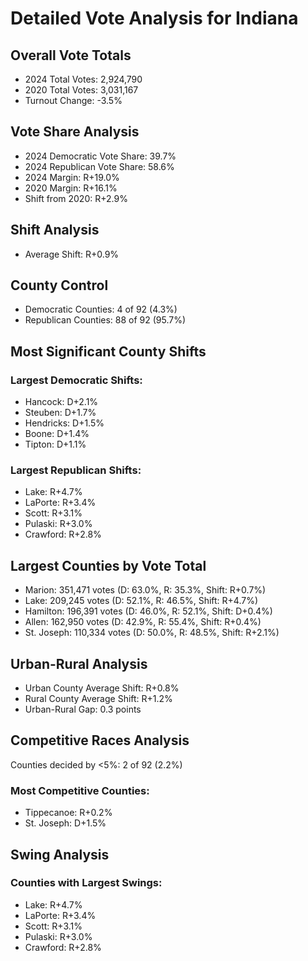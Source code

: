 # Detailed Vote Analysis for Indiana

## Overall Vote Totals

* 2024 Total Votes: 2,924,790
* 2020 Total Votes: 3,031,167
* Turnout Change: -3.5%

## Vote Share Analysis

* 2024 Democratic Vote Share: 39.7%
* 2024 Republican Vote Share: 58.6%
* 2024 Margin: R+19.0%
* 2020 Margin: R+16.1%
* Shift from 2020: R+2.9%

## Shift Analysis

* Average Shift: R+0.9%

## County Control

* Democratic Counties: 4 of 92 (4.3%)
* Republican Counties: 88 of 92 (95.7%)

## Most Significant County Shifts

### Largest Democratic Shifts:
* Hancock: D+2.1%
* Steuben: D+1.7%
* Hendricks: D+1.5%
* Boone: D+1.4%
* Tipton: D+1.1%

### Largest Republican Shifts:
* Lake: R+4.7%
* LaPorte: R+3.4%
* Scott: R+3.1%
* Pulaski: R+3.0%
* Crawford: R+2.8%

## Largest Counties by Vote Total

* Marion: 351,471 votes (D: 63.0%, R: 35.3%, Shift: R+0.7%)
* Lake: 209,245 votes (D: 52.1%, R: 46.5%, Shift: R+4.7%)
* Hamilton: 196,391 votes (D: 46.0%, R: 52.1%, Shift: D+0.4%)
* Allen: 162,950 votes (D: 42.9%, R: 55.4%, Shift: R+0.4%)
* St. Joseph: 110,334 votes (D: 50.0%, R: 48.5%, Shift: R+2.1%)

## Urban-Rural Analysis

* Urban County Average Shift: R+0.8%
* Rural County Average Shift: R+1.2%
* Urban-Rural Gap: 0.3 points

## Competitive Races Analysis

Counties decided by <5%: 2 of 92 (2.2%)

### Most Competitive Counties:
* Tippecanoe: R+0.2%
* St. Joseph: D+1.5%

## Swing Analysis

### Counties with Largest Swings:
* Lake: R+4.7%
* LaPorte: R+3.4%
* Scott: R+3.1%
* Pulaski: R+3.0%
* Crawford: R+2.8%
